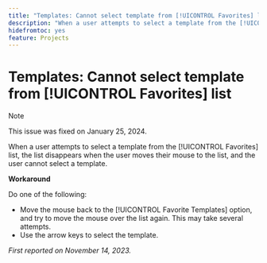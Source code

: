 ```yaml
---
title: "Templates: Cannot select template from [!UICONTROL Favorites] list"
description: "When a user attempts to select a template from the [!UICONTROL Favorites] list, the list disappears when the user moves their mouse to the list, and the user cannot select a template."
hidefromtoc: yes
feature: Projects
---
```


# Templates: Cannot select template from [!UICONTROL Favorites] list

>[!NOTE]
>
>This issue was fixed on January 25, 2024.

When a user attempts to select a template from the [!UICONTROL Favorites] list, the list disappears when the user moves their mouse to the list, and the user cannot select a template.

**Workaround**

Do one of the following:

* Move the mouse back to the [!UICONTROL Favorite Templates] option, and try to move the mouse over the list again. This may take several attempts.
* Use the arrow keys to select the template.

_First reported on November 14, 2023._
